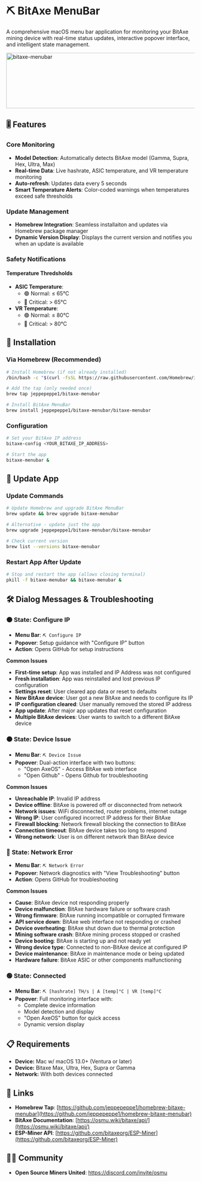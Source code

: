 # ⛏️ BitAxe MenuBar

A comprehensive macOS menu bar application for monitoring your BitAxe mining device with real-time status updates, interactive popover interface, and intelligent state management.

<img width="600" height="148" alt="bitaxe-menubar" src="https://github.com/user-attachments/assets/34c222ef-6b28-42eb-aeda-062b3d1c3009" />

## 🎚️ Features

### **Core Monitoring**
- **Model Detection**: Automatically detects BitAxe model (Gamma, Supra, Hex, Ultra, Max)
- **Real-time Data**: Live hashrate, ASIC temperature, and VR temperature monitoring
- **Auto-refresh**: Updates data every 5 seconds
- **Smart Temperature Alerts**: Color-coded warnings when temperatures exceed safe thresholds

### **Update Management**
- **Homebrew Integration**: Seamless installaiton and updates via Homebrew package manager
- **Dynamic Version Display**: Displays the current version and notifies you when an update is available

### Safety Notifications
#### Temperature Thredsholds

- **ASIC Temperature**: 
  - 🟢 Normal: ≤ 65°C
  - 🔴 Critical: > 65°C
- **VR Temperature**: 
  - 🟢 Normal: ≤ 80°C
  - 🔴 Critical: > 80°C


## 🚀 Installation

### Via Homebrew (Recommended)

```bash
# Install Homebrew (if not already installed)
/bin/bash -c "$(curl -fsSL https://raw.githubusercontent.com/Homebrew/install/HEAD/install.sh)"

# Add the tap (only needed once)
brew tap jeppepeppe1/bitaxe-menubar

# Install BitAxe MenuBar
brew install jeppepeppe1/bitaxe-menubar/bitaxe-menubar
```

### Configuration

```bash
# Set your BitAxe IP address
bitaxe-config <YOUR_BITAXE_IP_ADDRESS>

# Start the app
bitaxe-menubar &
```

## 🔄 Update App

### Update Commands
```bash
# Update Homebrew and upgrade BitAxe MenuBar
brew update && brew upgrade bitaxe-menubar

# Alternative - update just the app
brew upgrade jeppepeppe1/bitaxe-menubar/bitaxe-menubar

# Check current version
brew list --versions bitaxe-menubar
```

### Restart App After Update
```bash
# Stop and restart the app (allows closing terminal)
pkill -f bitaxe-menubar && bitaxe-menubar &
```

## 🛠️ Dialog Messages & Troubleshooting

### 🟠 **State: Configure IP** 
- **Menu Bar**: `⛏️ Configure IP`
- **Popover**: Setup guidance with "Configure IP" button
- **Action**: Opens GitHub for setup instructions

**Common Issues**
- **First-time setup**: App was installed and IP Address was not configured
- **Fresh installation**: App was reinstalled and lost previous IP configuration
- **Settings reset**: User cleared app data or reset to defaults
- **New BitAxe device**: User got a new BitAxe and needs to configure its IP
- **IP configuration cleared**: User manually removed the stored IP address
- **App update**: After major app updates that reset configuration
- **Multiple BitAxe devices**: User wants to switch to a different BitAxe device

### 🟠 **State: Device Issue**
- **Menu Bar**: `⛏️ Device Issue`
- **Popover**: Dual-action interface with two buttons:
  - "Open AxeOS" - Access BitAxe web interface
  - "Open Github" - Opens Github for troubleshooting

**Common Issues**
- **Unreachable IP**: Invalid IP address
- **Device offline**: BitAxe is powered off or disconnected from network
- **Network issues**: WiFi disconnected, router problems, internet outage
- **Wrong IP**: User configured incorrect IP address for their BitAxe
- **Firewall blocking**: Network firewall blocking the connection to BitAxe
- **Connection timeout**: BitAxe device takes too long to respond
- **Wrong network**: User is on different network than BitAxe device

### 🔴 **State: Network Error**
- **Menu Bar**: `⛏️ Network Error`
- **Popover**: Network diagnostics with "View Troubleshooting" button
- **Action**: Opens GitHub for troubleshooting

**Common Issues**
- **Cause**: BitAxe device not responding properly
- **Device malfunction**: BitAxe hardware failure or software crash
- **Wrong firmware**: BitAxe running incompatible or corrupted firmware
- **API service down**: BitAxe web interface not responding or crashed
- **Device overheating**: BitAxe shut down due to thermal protection
- **Mining software crash**: BitAxe mining process stopped or crashed
- **Device booting**: BitAxe is starting up and not ready yet
- **Wrong device type**: Connected to non-BitAxe device at configured IP
- **Device maintenance**: BitAxe in maintenance mode or being updated
- **Hardware failure**: BitAxe ASIC or other components malfunctioning

### 🟢 **State: Connected**
- **Menu Bar**: `⛏️ [hashrate] TH/s | A [temp]°C | VR [temp]°C`
- **Popover**: Full monitoring interface with:
  - Complete device information
  - Model detection and display
  - "Open AxeOS" button for quick access
  - Dynamic version display

## 📋 Requirements

- **Device:** Mac w/ macOS 13.0+ (Ventura or later)
- **Device:** Bitaxe Max, Ultra, Hex, Supra or Gamma
- **Network:** With both devices connected 

## 🔗 Links

- **Homebrew Tap**: [https://github.com/jeppepeppe1/homebrew-bitaxe-menubar](https://github.com/jeppepeppe1/homebrew-bitaxe-menubar)
- **BitAxe Documentation**: [https://osmu.wiki/bitaxe/api/](https://osmu.wiki/bitaxe/api/)
- **ESP-Miner API**: [https://github.com/bitaxeorg/ESP-Miner](https://github.com/bitaxeorg/ESP-Miner)

## 🧑‍💻 Community

- **Open Source Miners United**: https://discord.com/invite/osmu
